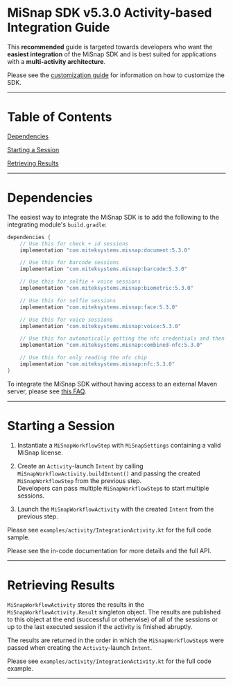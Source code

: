 # MiSnap SDK v5.3.0 Activity-based Integration Guide

This **recommended** guide is targeted towards developers who want the **easiest integration** of the MiSnap SDK and is best suited for applications with a **multi-activity architecture**.

Please see the [customization guide](./customization_guide.md) for information on how to customize the SDK.

- - - -

# Table of Contents

[Dependencies](#dependencies)

[Starting a Session](#starting-a-session)

[Retrieving Results](#retrieving-results)

- - - -

# Dependencies

The easiest way to integrate the MiSnap SDK is to add the following to the integrating module's `build.gradle`:

```groovy
dependencies {
    // Use this for check + id sessions
    implementation "com.miteksystems.misnap:document:5.3.0"

    // Use this for barcode sessions
    implementation "com.miteksystems.misnap:barcode:5.3.0"

    // Use this for selfie + voice sessions
    implementation "com.miteksystems.misnap:biometric:5.3.0"

    // Use this for selfie sessions
    implementation "com.miteksystems.misnap:face:5.3.0"

    // Use this for voice sessions
    implementation "com.miteksystems.misnap:voice:5.3.0"

    // Use this for automatically getting the nfc credentials and then reading the chip
    implementation "com.miteksystems.misnap:combined-nfc:5.3.0"

    // Use this for only reading the nfc chip
    implementation "com.miteksystems.misnap:nfc:5.3.0"
}
```

To integrate the MiSnap SDK without having access to an external Maven server, please see [this FAQ](../README.md#how-to-integrate-the-misnap-sdk-without-having-access-to-a-remote-maven-repository).

- - - -

# Starting a Session

1. Instantiate a `MiSnapWorkflowStep` with `MiSnapSettings` containing a valid MiSnap license.

2. Create an `Activity`-launch `Intent` by calling `MiSnapWorkflowActivity.buildIntent()` and passing the created `MiSnapWorkflowStep` from the previous step.  
Developers can pass multiple `MiSnapWorkflowStep`s to start multiple sessions.

3. Launch the `MiSnapWorkflowActivity` with the created `Intent` from the previous step.

Please see `examples/activity/IntegrationActivity.kt` for the full code sample.

Please see the in-code documentation for more details and the full API.

- - - -

# Retrieving Results

`MiSnapWorkflowActivity` stores the results in the `MiSnapWorkflowActivity.Result` singleton object. 
The results are published to this object at the end (successful or otherwise) of all of the sessions or up to the last executed session if the activity is finished abruptly.

The results are returned in the order in which the `MiSnapWorkflowStep`s were passed when creating the `Activity`-launch `Intent`.

Please see `examples/activity/IntegrationActivity.kt` for the full code example.

- - - -
